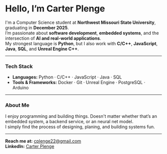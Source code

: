 # Hello, I’m Carter Plenge

I'm a Computer Science student at **Northwest Missouri State University**, graduating in **December 2025**.  
I’m passionate about **software development**, **embedded systems**, and the intersection of **AI and real-world applications**.  
My strongest language is **Python**, but I also work with **C/C++**, **JavaScript**, **Java**, **SQL**, and **Unreal Engine C++**.  

---

### Tech Stack
- **Languages:** Python · C/C++ · JavaScript · Java · SQL  
- **Tools & Frameworks:** Docker · Git · Unreal Engine · PostgreSQL · Arduino  

---

### About Me
I enjoy programming and building things. Doesn't matter whether that’s an embedded system, a backend service, or an neural net model.  
I simply find the process of designing, planing, and building systems fun. 

---

**Reach me at:** [cplenge22@gmail.com](mailto:cplenge22@gmail.com)  
**LinkedIn:** [Carter Plenge](www.linkedin.com/in/carter-plenge-664590291) 

<!---
CarterPlenge/CarterPlenge is a ✨ special ✨ repository because its `README.md` (this file) appears on your GitHub profile.
You can click the Preview link to take a look at your changes.
--->
